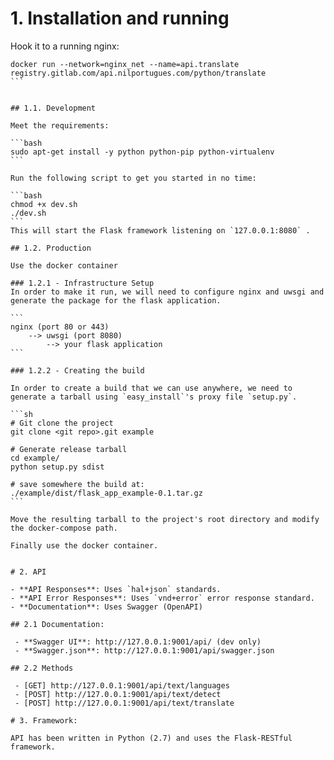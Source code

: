 # 1. Installation and running
 
Hook it to a running nginx: 

````
docker run --network=nginx_net --name=api.translate registry.gitlab.com/api.nilportugues.com/python/translate
```
 
 
## 1.1. Development

Meet the requirements: 

```bash
sudo apt-get install -y python python-pip python-virtualenv 
```

Run the following script to get you started in no time:

```bash
chmod +x dev.sh
./dev.sh
```
This will start the Flask framework listening on `127.0.0.1:8080` .

## 1.2. Production

Use the docker container

### 1.2.1 - Infrastructure Setup
In order to make it run, we will need to configure nginx and uwsgi and generate the package for the flask application. 

```
nginx (port 80 or 443) 
    --> uwsgi (port 8080) 
        --> your flask application
```

### 1.2.2 - Creating the build

In order to create a build that we can use anywhere, we need to generate a tarball using `easy_install`'s proxy file `setup.py`. 

```sh
# Git clone the project
git clone <git repo>.git example
 
# Generate release tarball
cd example/
python setup.py sdist

# save somewhere the build at: 
./example/dist/flask_app_example-0.1.tar.gz
```

Move the resulting tarball to the project's root directory and modify the docker-compose path.

Finally use the docker container.
 
 
# 2. API 

- **API Responses**: Uses `hal+json` standards.
- **API Error Responses**: Uses `vnd+error` error response standard.
- **Documentation**: Uses Swagger (OpenAPI)

## 2.1 Documentation: 

 - **Swagger UI**: http://127.0.0.1:9001/api/ (dev only)
 - **Swagger.json**: http://127.0.0.1:9001/api/swagger.json
 
## 2.2 Methods

 - [GET] http://127.0.0.1:9001/api/text/languages
 - [POST] http://127.0.0.1:9001/api/text/detect
 - [POST] http://127.0.0.1:9001/api/text/translate
 
# 3. Framework:

API has been written in Python (2.7) and uses the Flask-RESTful framework.
 
